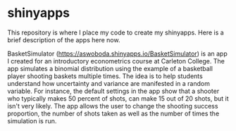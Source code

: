 shinyapps
=========

This repository is where I place my code to create my shinyapps. Here is a brief description of the apps here now.

BasketSimulator (https://aswoboda.shinyapps.io/BasketSimulator) is an app I created for an introductory econometrics course at Carleton College. The app simulates a binomial distribution using the example of a basketball player shooting baskets multiple times. The idea is to help students understand how uncertainty and variance are manifested in a random variable. For instance, the default settings in the app show that a shooter who typically makes 50 percent of shots, can make 15 out of 20 shots, but it isn't very likely. The app allows the user to change the shooting success proportion, the number of shots taken as well as the number of times the simulation is run.

